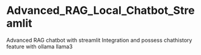 # Advanced_RAG_Local_Chatbot_Streamlit
Advanced RAG chatbot with streamlit Integration and possess chathistory feature with ollama llama3 
